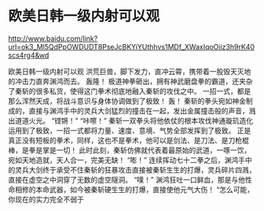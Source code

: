 # 欧美日韩一级内射可以观

http://www.baidu.com/link?url=ok3_Ml5QdPpOWDUDT8PseJcBKYiYUthhvs1MDf_XWaxIqoOiiz3h9rK40scs4rg4&wd


欧美日韩一级内射可以观
洪荒巨兽，脚下发力，直冲云霄，携带着一股毁天灭地的冲击力直奔渊鸿而去。
    轰隆！
    极道神拳砸出，拥有神武磨盘拳的霸道，还夹杂了秦斩的很多私货，使得这门拳术彻底地融入秦斩的攻伐之中。
    一招一式，都是那么浑然天成，将战斗意识与身体协调做到了极致！
    轰！
    秦斩的拳头宛如神金制成的，直接与渊鸿手中的灵兵大剑猛烈的撞击在一起，发出金属撞击般的声音，溅出道道火光。
    “铿锵！”
    “咔嚓！”
    秦斩一双拳头将他依仗的根本攻伐神通璇玑造化运用到了极致，一招一式都将力量、速度、意境、气势全部发挥到了极致。
    正是真正没有短板的拳术，同样，这也不是拳术，他可以是剑法、是刀法、是刀枪棍棒，是拳是掌是一切！
    此时此刻，秦斩仿佛就代表着最原始的武道，一啄一饮，宛如天地造就，天人合一，完美无缺！
    “嘭！”
    连续挥动七十二拳之后，渊鸿手中的灵兵大剑终于承受不住秦斩的狂暴攻击直接被秦斩生生的打爆，灵兵碎片四溅，直接在虚空之中洞穿了无数的虚空隧洞。
    “噗！”
    渊鸿狂吐一口鲜血，那是与他性命相修的本命武器，如今被秦斩硬生生的打爆，直接使他元气大伤！
    “怎么可能，你现在的实力完全不弱于
